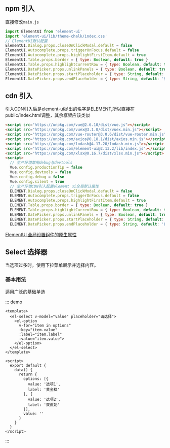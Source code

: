 ## npm 引入

直接修改```main.js```
```js
import ElementUI from 'element-ui'
import 'element-ui/lib/theme-chalk/index.css'
// ElementUI默认配置
ElementUI.Dialog.props.closeOnClickModal.default = false
ElementUI.Autocomplete.props.triggerOnFocus.default = false
ElementUI.Autocomplete.props.highlightFirstItem.default = true
ElementUI.Table.props.border = { type: Boolean, default: true }
ElementUI.Table.props.highlightCurrentRow = { type: Boolean, default: true }
ElementUI.DatePicker.props.unlinkPanels = { type: Boolean, default: true }
ElementUI.DatePicker.props.startPlaceholder = { type: String, default: '开始日期' }
ElementUI.DatePicker.props.endPlaceholder = { type: String, default: '结束日期' }
```

## cdn 引入

引入CDN引入后是element-ui抛出的名字是ELEMENT,所以直接在public/index.html调整，其余框架应该类似
```html
<script src="https://unpkg.com/vue@2.6.10/dist/vue.js"></script>
<script src="https://unpkg.com/vuex@3.1.0/dist/vuex.min.js"></script>
<script src="https://unpkg.com/vue-router@3.0.6/dist/vue-router.min.js"></script>
<script src="https://unpkg.com/axios@0.18.1/dist/axios.min.js"></script>
<script src="https://unpkg.com/lodash@4.17.20/lodash.min.js"></script>
<script src="https://unpkg.com/element-ui@2.13.2/lib/index.js"></script>
<script src="https://unpkg.com/xlsx@0.16.7/dist/xlsx.min.js"></script>
<script>
  // 生产环境禁用debug与devtools
  Vue.config.productionTip = false
  Vue.config.devtools = false
  Vue.config.debug = false
  Vue.config.silent = true
  // 生产环境CDN引入配置element ui全局默认属性
  ELEMENT.Dialog.props.closeOnClickModal.default = false
  ELEMENT.Autocomplete.props.triggerOnFocus.default = false
  ELEMENT.Autocomplete.props.highlightFirstItem.default = true
  ELEMENT.Table.props.border = { type: Boolean, default: true }
  ELEMENT.Table.props.highlightCurrentRow = { type: Boolean, default: true }
  ELEMENT.DatePicker.props.unlinkPanels = { type: Boolean, default: true }
  ELEMENT.DatePicker.props.startPlaceholder = { type: String, default: '开始日期' }
  ELEMENT.DatePicker.props.endPlaceholder = { type: String, default: '结束日期' }
```

[ElementUI 全局设置组件的原生属性](https://blog.csdn.net/cuisini1/article/details/117413023?spm=1001.2101.3001.6650.2&utm_medium=distribute.pc_relevant.none-task-blog-2%7Edefault%7ECTRLIST%7Edefault-2.highlightwordscore&depth_1-utm_source=distribute.pc_relevant.none-task-blog-2%7Edefault%7ECTRLIST%7Edefault-2.highlightwordscore)


## Select 选择器

当选项过多时，使用下拉菜单展示并选择内容。

### 基本用法

适用广泛的基础单选

::: demo
```vue
<template>
  <el-select v-model="value" placeholder="请选择">
    <el-option
      v-for="item in options"
      :key="item.value"
      :label="item.label"
      :value="item.value">
    </el-option>
  </el-select>
</template>

<script>
  export default {
    data() {
      return {
        options: [{
          value: '选项1',
          label: '黄金糕'
        }, {
          value: '选项2',
          label: '双皮奶'
        }],
        value: ''
      }
    }
  }
</script>
```
:::


